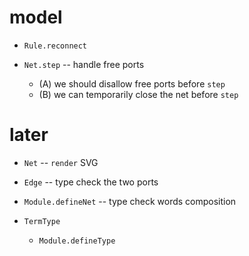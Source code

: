 # model

- `Rule.reconnect`

- `Net.step` -- handle free ports

  - (A) we should disallow free ports before `step`
  - (B) we can temporarily close the net before `step`

# later

- `Net` -- `render` SVG

- `Edge` -- type check the two ports
- `Module.defineNet` -- type check words composition

- `TermType`
  - `Module.defineType`
